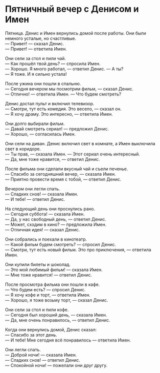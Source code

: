 # Пятничный вечер с Денисом и Имен

Пятница. Денис и Имен вернулись домой после работы. Они были немного усталые, но счастливые.  
— Привет! — сказал Денис.  
— Привет! — ответила Имен.

Они сели за стол и пили чай.  
— Как прошёл твой день? — спросила Имен.  
— Хорошо. Я много работал, — ответил Денис. — А ты?  
— Я тоже. И я сильно устала!

После ужина они пошли в спальню.  
— Сегодня вечером мы посмотрим фильм, — сказал Денис.  
— Отлично! — ответила Имен. — Что будем смотреть?

Денис достал пульт и включил телевизор.  
— Смотри, тут есть комедия. Это весело, — сказал он.  
— Я хочу драму. Это интересно, — ответила Имен.

Они долго выбирали фильм.  
— Давай смотреть сериал! — предложил Денис.  
— Хорошо, — согласилась Имен.

Они сели на диван. Денис включил свет в комнате, а Имен выключила свет в коридоре.  
— Ты прав, — сказала Имен. — Этот сериал очень интересный.  
— Да, мне тоже нравится, — ответил Денис.

После фильма они сделали вкусный чай и съели печенье.  
— Спасибо за сегодняшний вечер, — сказала Имен.  
— Приятно провести время с тобой, — ответил Денис.

Вечером они легли спать.  
— Сладких снов! — сказала Имен.  
— И тебе! — ответил Денис.

На следующий день они проснулись рано.  
— Сегодня суббота! — сказала Имен.  
— Да, у нас свободный день, — ответил Денис.  
— Может, сходим в кино? — предложила Имен.  
— Отличная идея! — сказал Денис.

Они собрались и поехали в кинотеатр.  
— Какой фильм будем смотреть? — спросил Денис.  
— Смотри, тут есть новый фильм. Это про приключения, — ответила Имен.

Они купили билеты и шоколад.  
— Это мой любимый фильм! — сказала Имен.  
— Мне тоже нравится! — ответил Денис.

После просмотра фильма они пошли в кафе.  
— Что будем есть? — спросил Денис.  
— Я хочу кофе и торт, — ответила Имен.  
— Хорошо, я тоже возьму торт, — сказал Денис.

Они сели за стол и пили кофе.  
— Сегодня был хороший день, — сказала Имен.  
— Да, мне очень понравилось, — ответил Денис.

Когда они вернулись домой, Денис сказал:  
— Спасибо за этот день.  
— И тебе! Мне сегодня всё понравилось — ответила Имен.

Они легли спать.  
— Доброй ночи! — сказала Имен.  
— Сладких снов! — ответил Денис.  
— Спокойной ночи! — пожелали они друг другу.
